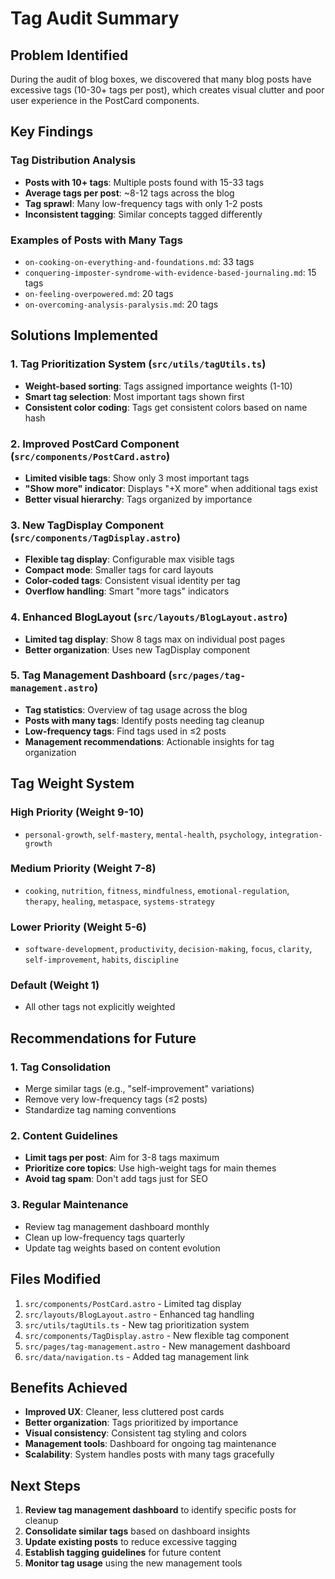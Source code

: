 # Tag Audit Summary

## Problem Identified

During the audit of blog boxes, we discovered that many blog posts have excessive tags (10-30+ tags per post), which creates visual clutter and poor user experience in the PostCard components.

## Key Findings

### Tag Distribution Analysis

- **Posts with 10+ tags**: Multiple posts found with 15-33 tags
- **Average tags per post**: ~8-12 tags across the blog
- **Tag sprawl**: Many low-frequency tags with only 1-2 posts
- **Inconsistent tagging**: Similar concepts tagged differently

### Examples of Posts with Many Tags

- `on-cooking-on-everything-and-foundations.md`: 33 tags
- `conquering-imposter-syndrome-with-evidence-based-journaling.md`: 15 tags
- `on-feeling-overpowered.md`: 20 tags
- `on-overcoming-analysis-paralysis.md`: 20 tags

## Solutions Implemented

### 1. Tag Prioritization System (`src/utils/tagUtils.ts`)

- **Weight-based sorting**: Tags assigned importance weights (1-10)
- **Smart tag selection**: Most important tags shown first
- **Consistent color coding**: Tags get consistent colors based on name hash

### 2. Improved PostCard Component (`src/components/PostCard.astro`)

- **Limited visible tags**: Show only 3 most important tags
- **"Show more" indicator**: Displays "+X more" when additional tags exist
- **Better visual hierarchy**: Tags organized by importance

### 3. New TagDisplay Component (`src/components/TagDisplay.astro`)

- **Flexible tag display**: Configurable max visible tags
- **Compact mode**: Smaller tags for card layouts
- **Color-coded tags**: Consistent visual identity per tag
- **Overflow handling**: Smart "more tags" indicators

### 4. Enhanced BlogLayout (`src/layouts/BlogLayout.astro`)

- **Limited tag display**: Show 8 tags max on individual post pages
- **Better organization**: Uses new TagDisplay component

### 5. Tag Management Dashboard (`src/pages/tag-management.astro`)

- **Tag statistics**: Overview of tag usage across the blog
- **Posts with many tags**: Identify posts needing tag cleanup
- **Low-frequency tags**: Find tags used in ≤2 posts
- **Management recommendations**: Actionable insights for tag organization

## Tag Weight System

### High Priority (Weight 9-10)

- `personal-growth`, `self-mastery`, `mental-health`, `psychology`, `integration-growth`

### Medium Priority (Weight 7-8)

- `cooking`, `nutrition`, `fitness`, `mindfulness`, `emotional-regulation`, `therapy`, `healing`, `metaspace`, `systems-strategy`

### Lower Priority (Weight 5-6)

- `software-development`, `productivity`, `decision-making`, `focus`, `clarity`, `self-improvement`, `habits`, `discipline`

### Default (Weight 1)

- All other tags not explicitly weighted

## Recommendations for Future

### 1. Tag Consolidation

- Merge similar tags (e.g., "self-improvement" variations)
- Remove very low-frequency tags (≤2 posts)
- Standardize tag naming conventions

### 2. Content Guidelines

- **Limit tags per post**: Aim for 3-8 tags maximum
- **Prioritize core topics**: Use high-weight tags for main themes
- **Avoid tag spam**: Don't add tags just for SEO

### 3. Regular Maintenance

- Review tag management dashboard monthly
- Clean up low-frequency tags quarterly
- Update tag weights based on content evolution

## Files Modified

1. `src/components/PostCard.astro` - Limited tag display
2. `src/layouts/BlogLayout.astro` - Enhanced tag handling
3. `src/utils/tagUtils.ts` - New tag prioritization system
4. `src/components/TagDisplay.astro` - New flexible tag component
5. `src/pages/tag-management.astro` - New management dashboard
6. `src/data/navigation.ts` - Added tag management link

## Benefits Achieved

- **Improved UX**: Cleaner, less cluttered post cards
- **Better organization**: Tags prioritized by importance
- **Visual consistency**: Consistent tag styling and colors
- **Management tools**: Dashboard for ongoing tag maintenance
- **Scalability**: System handles posts with many tags gracefully

## Next Steps

1. **Review tag management dashboard** to identify specific posts for cleanup
2. **Consolidate similar tags** based on dashboard insights
3. **Update existing posts** to reduce excessive tagging
4. **Establish tagging guidelines** for future content
5. **Monitor tag usage** using the new management tools
